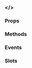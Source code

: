 ### &lt;<!-- name:start --><!-- name:end -->/&gt;

<!-- desc:start -->
<!-- desc:end -->

### Props
<!-- props:start -->
<!-- props:end -->

### Methods
<!-- methods:start -->
<!-- methods:end -->

### Events
<!-- events:start -->
<!-- events:end -->

### Slots
<!-- slots:start -->
<!-- slots:end -->
